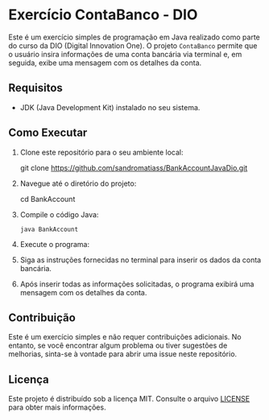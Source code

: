# Exercício ContaBanco - DIO

Este é um exercício simples de programação em Java realizado como parte do curso da DIO (Digital Innovation One). O projeto `ContaBanco` permite que o usuário insira informações de uma conta bancária via terminal e, em seguida, exibe uma mensagem com os detalhes da conta.

## Requisitos

- JDK (Java Development Kit) instalado no seu sistema.

## Como Executar

1. Clone este repositório para o seu ambiente local:

   git clone https://github.com/sandromatiass/BankAccountJavaDio.git

2. Navegue até o diretório do projeto:

    cd BankAccount

3. Compile o código Java:

    `java BankAccount`

4. Execute o programa:

5. Siga as instruções fornecidas no terminal para inserir os dados da conta bancária.

6. Após inserir todas as informações solicitadas, o programa exibirá uma mensagem com os detalhes da conta.

## Contribuição

Este é um exercício simples e não requer contribuições adicionais. No entanto, se você encontrar algum problema ou tiver sugestões de melhorias, sinta-se à vontade para abrir uma issue neste repositório.

## Licença

Este projeto é distribuído sob a licença MIT. Consulte o arquivo [LICENSE](LICENSE) para obter mais informações.
